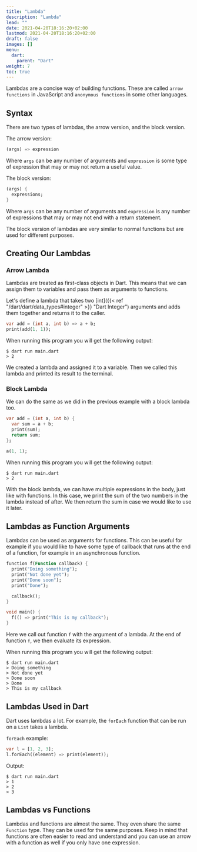 ```yaml
---
title: "Lambda"
description: "Lambda"
lead: ""
date: 2021-04-20T18:16:20+02:00
lastmod: 2021-04-20T18:16:20+02:00
draft: false
images: []
menu: 
  dart:
    parent: "Dart"
weight: 7
toc: true
---
```


Lambdas are a concise way of building functions. These are called `arrow functions` in JavaScript and `anonymous functions` in some other languages. 

## Syntax

There are two types of lambdas, the arrow version, and the block version. 

The arrow version:

```dart
(args) => expression
```

Where `args` can be any number of arguments and `expression` is some type of expression that may or may not return a useful value.

The block version:

```dart
(args) {
  expressions;
}
```

Where `args` can be any number of arguments and `expression` is any number of expressions that may or may not end with a return statement.

The block version of lambdas are very similar to normal functions but are used for different purposes.

## Creating Our Lambdas

### Arrow Lambda

Lambdas are treated as first-class objects in Dart. This means that we can assign them to variables and pass them as arguments to functions.

Let's define a lambda that takes two [int]({{< ref "/dart/dart/data_types#integer" >}} "Dart Integer") arguments and adds them together and returns it to the caller.

```dart
var add = (int a, int b) => a + b;
print(add(1, 1));
```

When running this program you will get the following output:

```
$ dart run main.dart
> 2
```

We created a lambda and assigned it to a variable. Then we called this lambda and printed its result to the terminal.

### Block Lambda

We can do the same as we did in the previous example with a block lambda too.

```dart
var add = (int a, int b) {
  var sum = a + b;
  print(sum);
  return sum;
};

a(1, 1);
```

When running this program you will get the following output:

```
$ dart run main.dart
> 2
```

With the block lambda, we can have multiple expressions in the body, just like with functions. In this case, we print the sum of the two numbers in the lambda instead of after. We then return the sum in case we would like to use it later.

## Lambdas as Function Arguments

Lambdas can be used as arguments for functions. This can be useful for example if you would like to have some type of callback that runs at the end of a function, for example in an asynchronous function. 

```dart
function f(Function callback) {
  print("Doing something");
  print("Not done yet");
  print("Done soon");
  print("Done");

  callback();
}

void main() {
  f(() => print("This is my callback");
}
```

Here we call out function `f` with the argument of a lambda. At the end of function `f`, we then evaluate its expression.

When running this program you will get the following output:

```
$ dart run main.dart
> Doing something
> Not done yet
> Done soon
> Done
> This is my callback
```

## Lambdas Used in Dart

Dart uses lambdas a lot. For example, the `forEach` function that can be run on a `List` takes a lambda.

`forEach` example:

```dart
var l = [1, 2, 3];
l.forEach((element) => print(element));
```

Output:

```
$ dart run main.dart
> 1
> 2
> 3
```

## Lambdas vs Functions

Lambdas and functions are almost the same. They even share the same `Function` type. They can be used for the same purposes. Keep in mind that functions are often easier to read and understand and you can use an arrow with a function as well if you only have one expression.
